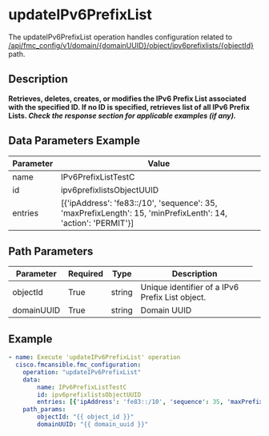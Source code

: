 # updateIPv6PrefixList

The updateIPv6PrefixList operation handles configuration related to [/api/fmc_config/v1/domain/{domainUUID}/object/ipv6prefixlists/{objectId}](/paths//api/fmc_config/v1/domain/{domain_uuid}/object/ipv6prefixlists/{object_id}.md) path.&nbsp;
## Description
**Retrieves, deletes, creates, or modifies the IPv6 Prefix List associated with the specified ID. If no ID is specified, retrieves list of all IPv6 Prefix Lists. _Check the response section for applicable examples (if any)._**

## Data Parameters Example
| Parameter | Value |
| --------- | -------- |
| name | IPv6PrefixListTestC |
| id | ipv6prefixlistsObjectUUID |
| entries | [{'ipAddress': 'fe83::/10', 'sequence': 35, 'maxPrefixLength': 15, 'minPrefixLenth': 14, 'action': 'PERMIT'}] |

## Path Parameters
| Parameter | Required | Type | Description |
| --------- | -------- | ---- | ----------- |
| objectId | True | string <td colspan=3> Unique identifier of a IPv6 Prefix List object. |
| domainUUID | True | string <td colspan=3> Domain UUID |

## Example
```yaml
- name: Execute 'updateIPv6PrefixList' operation
  cisco.fmcansible.fmc_configuration:
    operation: "updateIPv6PrefixList"
    data:
        name: IPv6PrefixListTestC
        id: ipv6prefixlistsObjectUUID
        entries: [{'ipAddress': 'fe83::/10', 'sequence': 35, 'maxPrefixLength': 15, 'minPrefixLenth': 14, 'action': 'PERMIT'}]
    path_params:
        objectId: "{{ object_id }}"
        domainUUID: "{{ domain_uuid }}"

```